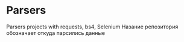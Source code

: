 # Parsers
Parsers projects with requests, bs4, Selenium
Назание репозитория обозначает откуда парсились данные
